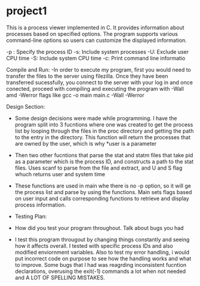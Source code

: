 # project1

This is a process viewer implemented in C. It provides information about processes based on specified options. The program supports various command-line options so users can customize the displayed information.

-p <pid>: Specify the process ID
-s: Include system processes
-U: Exclude user CPU time
-S: Include system CPU time
-c: Print command line informatio

Compile and Run:
-In order to execute my program, first you would need to transfer the files to the server using filezilla. Once they have been transferred sucessfully, you connect to the server with your log in and once conected, proceed with compiling and executing the program with -Wall amd -Werror flags like gcc -o main main.c -Wall -Werror


Design Section:
- Some design decisions were made while programming. I have the program split into 3 fucntions where one was created to get the process list by looping through the files in the proc directory and getting the path to the entry in the directory. This function will return the processes that are owned by the user, which is why *user is a parameter 
- Then two other fucntions that parse the stat and statm files that take pid as a parameter which is the process ID, and constructs a path to the stat files. Uses scanf to parse from the file and extract, and U and S flag whuch returns user and system time
- These functions are used in main whe there is no -p option, so it will ge the process list and parse by using the functions. Main sets flags based on user input and calls corresponding functions to retrieve and display process information.

- Testing Plan:
- How did you test your program throughout. Talk about bugs you had
- I test this program througout by changing things constantly and seeing how it affects overall. I tested with specific process IDs and also modified enviornment variables. Also to test my error handling, i would put incorrect code on purpose to see how the handling works and what to improve. Some bugs that I had was reagrding inconsistent fucntion declarations, overusing the exit(-1) commands a lot when not needed and A LOT OF SPELLING MISTAKES. 
